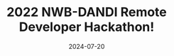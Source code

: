 ---
title: "2022 NWB-DANDI Remote Developer Hackathon!"
date: 2024-07-20
lastDate: 2024-07-22
comments: 12
time: "9:00 - 3:00"
register_btn: /
weight: 3
---
